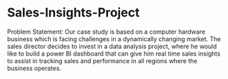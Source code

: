 # Sales-Insights-Project

Problem Statement: Our case study is based on a computer hardware business which is facing challenges in a dynamically changing market. The sales director decides to invest in a data analysis project, where he would like to build a power BI dashboard that can give him real time sales insights to assist in tracking sales and performance in all regions where the business operates. 

